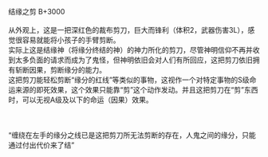 <title>结缘之剪</title>
<meta name="GENERATOR" content="WinCHM">
<meta http-equiv="Content-Type" content="text/html; charset=gb2312">
<br>结缘之剪 B+3000
<br>
<br>从外观上，这是一把深红色的裁布剪刀，巨大而锋利（体积2，武器伤害3L），感觉很容易就能将小孩子的手臂剪断。
<br>实际上这是结缘神（将缘分终结的神）的神力所化的剪刀，尽管神明信仰不再并收到太多负面的请求而成为了鬼怪，但神明依旧会对人们有所回应，这把剪刀依旧拥有斩断因果，剪断缘分的能力。
<br>这把剪刀能轻松剪断“缘分的红线”等类似的事物，这视作一个对特定事物的S级命运来源的即死效果，这个效果只能靠“剪”这个动作发动。并且这把剪刀在“剪”东西时，可以无视A级及以下的命运（因果）效果。
<br>
<br>
<br>
<br>“缠绕在左手的缘分之线已是这把剪刀所无法剪断的存在，人鬼之间的缘分，只能通过付出代价来了结”
<br>